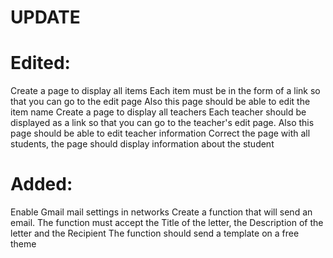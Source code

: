 # UPDATE


# Edited:
Create a page to display all items
Each item must be in the form of a link so that you can go to the edit page
Also this page should be able to edit the item name
Create a page to display all teachers
Each teacher should be displayed as a link so that you can go to the teacher's edit page.
Also this page should be able to edit teacher information
Correct the page with all students, the page should display information about the student

   
   


# Added:
Enable Gmail mail settings in networks
Create a function that will send an email. The function must accept the Title of the letter, the Description of the letter and the Recipient
The function should send a template on a free theme

